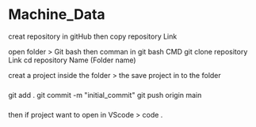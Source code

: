 # Machine_Data
creat repository in gitHub 
then copy repository Link

open folder > Git bash 
then comman in git bash CMD
git clone repository Link 
cd repository Name (Folder name)

creat a project inside the folder > the save project in to the folder

###
git add .
git commit -m "initial_commit"
git push origin main
###
then if project want to open in VScode > code .

 
